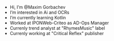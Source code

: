 - Hi, I’m @Maxim Gorbachev
- I’m interested in Ai and OCRs
- I’m currently learning Kotlin
- Worked at IPONWeb-Criteo as AD-Ops Manager
- Currenly trend analyst at "RhymesMusic" label
- Currenly working at "Critical Reflex" publisher

<!---
ustall/ustall is a ✨ special ✨ repository because its `README.md` (this file) appears on your GitHub profile.
You can click the Preview link to take a look at your changes.
--->
